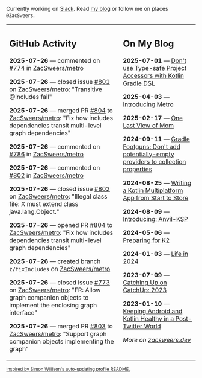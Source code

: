 Currently working on [Slack](https://slack.com/). Read [my blog](https://zacsweers.dev/) or follow me on places `@ZacSweers`.

<table><tr><td valign="top" width="60%">

## GitHub Activity
<!-- githubActivity starts -->
**2025-07-26** — commented on [#774](https://github.com/ZacSweers/metro/issues/774#issuecomment-3121334630) in [ZacSweers/metro](https://github.com/ZacSweers/metro)

**2025-07-26** — closed issue [#801](https://github.com/ZacSweers/metro/issues/801) on [ZacSweers/metro](https://github.com/ZacSweers/metro): "Transitive @Includes fail"

**2025-07-26** — merged PR [#804](https://github.com/ZacSweers/metro/pull/804) to [ZacSweers/metro](https://github.com/ZacSweers/metro): "Fix how includes dependencies transit multi-level graph dependencies"

**2025-07-26** — commented on [#786](https://github.com/ZacSweers/metro/issues/786#issuecomment-3121303843) in [ZacSweers/metro](https://github.com/ZacSweers/metro)

**2025-07-26** — commented on [#802](https://github.com/ZacSweers/metro/issues/802#issuecomment-3121301273) in [ZacSweers/metro](https://github.com/ZacSweers/metro)

**2025-07-26** — closed issue [#802](https://github.com/ZacSweers/metro/issues/802) on [ZacSweers/metro](https://github.com/ZacSweers/metro): "Illegal class file: X must extend class java.lang.Object."

**2025-07-26** — opened PR [#804](https://github.com/ZacSweers/metro/pull/804) to [ZacSweers/metro](https://github.com/ZacSweers/metro): "Fix how includes dependencies transit multi-level graph dependencies"

**2025-07-26** — created branch `z/fixIncludes` on [ZacSweers/metro](https://github.com/ZacSweers/metro)

**2025-07-26** — closed issue [#773](https://github.com/ZacSweers/metro/issues/773) on [ZacSweers/metro](https://github.com/ZacSweers/metro): "FR: Allow graph companion objects to implement the enclosing graph interface"

**2025-07-26** — merged PR [#803](https://github.com/ZacSweers/metro/pull/803) to [ZacSweers/metro](https://github.com/ZacSweers/metro): "Support graph companion objects implementing the graph"
<!-- githubActivity ends -->
</td><td valign="top" width="40%">

## On My Blog
<!-- blog starts -->
**2025-07-01** — [Don't use Type-safe Project Accessors with Kotlin Gradle DSL](https://www.zacsweers.dev/dont-use-type-safe-project-accessors-with-kotlin-gradle-dsl/)

**2025-04-03** — [Introducing Metro](https://www.zacsweers.dev/introducing-metro/)

**2025-02-17** — [One Last View of Mom](https://www.zacsweers.dev/one-last-view-of-mom/)

**2024-09-11** — [Gradle Footguns: Don't add potentially-empty providers to collection properties](https://www.zacsweers.dev/gradle-footgun-adding-empty-providers-to-collection-properties/)

**2024-08-25** — [Writing a Kotlin Multiplatform App from Start to Store](https://www.zacsweers.dev/writing-a-kotlin-multiplatform-app-from-start-to-store/)

**2024-08-09** — [Introducing: Anvil-KSP](https://www.zacsweers.dev/introducing-anvil-ksp/)

**2024-05-06** — [Preparing for K2](https://www.zacsweers.dev/preparing-for-k2/)

**2024-01-03** — [Life in 2024](https://www.zacsweers.dev/life-in-2024/)

**2023-07-09** — [Catching Up on CatchUp: 2023](https://www.zacsweers.dev/catching-up-on-catchup-2023/)

**2023-01-10** — [Keeping Android and Kotlin Healthy in a Post-Twitter World](https://www.zacsweers.dev/keeping-android-healthy/)
<!-- blog ends -->
_More on [zacsweers.dev](https://zacsweers.dev/)_
</td></tr></table>

<sub><a href="https://simonwillison.net/2020/Jul/10/self-updating-profile-readme/">Inspired by Simon Willison's auto-updating profile README.</a></sub>